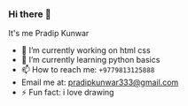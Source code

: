 ### Hi there 👋

<!--
**PradipKun/PradipKun** is a ✨ _special_ ✨ repository because its `README.md` (this file) appears on your GitHub profile.
Here are some ideas to get you started:
 👯 I’m looking to collaborate on ...
- 🤔 I’m looking for help with ...
- 💬 Ask me about ... 
- -- - 😄 Pronouns: ...
-->
 It's me Pradip Kunwar
- 🔭 I’m currently working on html css
- 🌱 I’m currently learning python basics
- 📫 How to reach me: `+9779813125888`
- Email me at: pradipkunwar333@gmail.com
- ⚡ Fun fact: i love drawing

